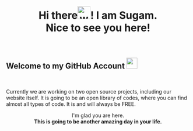 <!--
**SugamKumarSingh/SugamKumarSingh** is a ✨ _special_ ✨ repository because its `README.md` (this file) appears on your GitHub profile.

Here are some ideas to get you started:

- 🔭 I’m currently working on ...
- 🌱 I’m currently learning ...
- 👯 I’m looking to collaborate on ...
- 🤔 I’m looking for help with ...
- 💬 Ask me about ...
- 📫 How to reach me: ...
- 😄 Pronouns: ...
- ⚡ Fun fact: ...
-->
<h1 align="center">Hi there<img alt="wave" src="https://emojis.slackmojis.com/emojis/images/1588177020/8809/wave_hello.gif?1588177020" width="35">! I am Sugam.<br> Nice to see you here!</h1><br>

<h2>Welcome to my GitHub Account <img src="https://emojis.slackmojis.com/emojis/images/1469223471/679/charmander_dancing.gif?1469223471" width="30" /></h2><br>

Currently we are working on two open source projects, including our website itself. It is going to be an open library of codes, where you can find almost all types of code. It is and will always be FREE.

<p align="center">I'm glad you are here.<br><b>This is going to be another amazing day in your life.</b></p>
